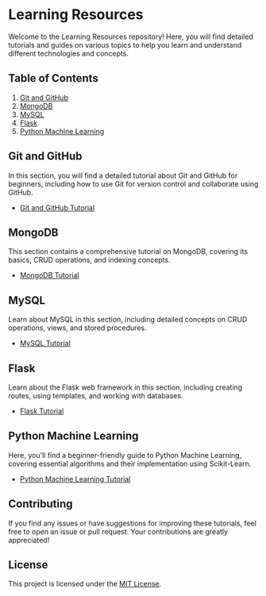 # Learning Resources

Welcome to the Learning Resources repository! Here, you will find detailed tutorials and guides on various topics to help you learn and understand different technologies and concepts.

## Table of Contents

1. [Git and GitHub](#git-and-github)
2. [MongoDB](#mongodb)
3. [MySQL](#mysql)
4. [Flask](#flask)
5. [Python Machine Learning](#python-machine-learning)

## Git and GitHub

In this section, you will find a detailed tutorial about Git and GitHub for beginners, including how to use Git for version control and collaborate using GitHub.

- [Git and GitHub Tutorial](git_and_github_tutorial.md)

## MongoDB

This section contains a comprehensive tutorial on MongoDB, covering its basics, CRUD operations, and indexing concepts.

- [MongoDB Tutorial](mongodb_tutorial.md)

## MySQL

Learn about MySQL in this section, including detailed concepts on CRUD operations, views, and stored procedures.

- [MySQL Tutorial](mysql_tutorial.md)

## Flask

Learn about the Flask web framework in this section, including creating routes, using templates, and working with databases.

- [Flask Tutorial](flask_tutorial.md)

## Python Machine Learning

Here, you'll find a beginner-friendly guide to Python Machine Learning, covering essential algorithms and their implementation using Scikit-Learn.

- [Python Machine Learning Tutorial](python_machine_learning_tutorial.md)

## Contributing

If you find any issues or have suggestions for improving these tutorials, feel free to open an issue or pull request. Your contributions are greatly appreciated!

## License

This project is licensed under the [MIT License](LICENSE).
